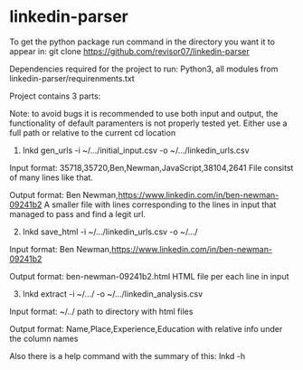 # linkedin-parser

To get the python package run command in the directory you want it to appear in:
  git clone https://github.com/revisor07/linkedin-parser

Dependencies required for the project to run:
  Python3, all modules from linkedin-parser/requirenments.txt

Project contains 3 parts:

Note: to avoid bugs it is recommended to use both input and output, the functionality of default paramenters is not properly tested yet. Either use a full path or relative to the current cd location

1. lnkd gen_urls -i ~/.../initial_input.csv -o ~/.../linkedin_urls.csv

Input format:
  35718,35720,Ben,Newman,JavaScript,38104,2641
File consitst of many lines like that.

Output format:
  Ben Newman,https://www.linkedin.com/in/ben-newman-09241b2
A smaller file with lines corresponding to the lines in input that managed to pass and find a legit url.

2. lnkd save_html -i ~/.../linkedin_urls.csv -o ~/.../
  
Input format:
  Ben Newman,https://www.linkedin.com/in/ben-newman-09241b2

Output format:
  ben-newman-09241b2.html 
HTML file per each line in input
  
3. lnkd extract -i ~/.../ -o ~/.../linkedin_analysis.csv

Input format:
  ~/../ path to directory with html files

Output format:
  Name,Place,Experience,Education
with relative info under the column names


Also there is a help command with the summary of this: lnkd -h